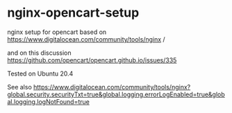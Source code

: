 # nginx-opencart-setup

nginx setup for opencart based on  https://www.digitalocean.com/community/tools/nginx / 

and on this discussion https://github.com/opencart/opencart.github.io/issues/335

Tested on Ubuntu 20.4

See also https://www.digitalocean.com/community/tools/nginx?global.security.securityTxt=true&global.logging.errorLogEnabled=true&global.logging.logNotFound=true

